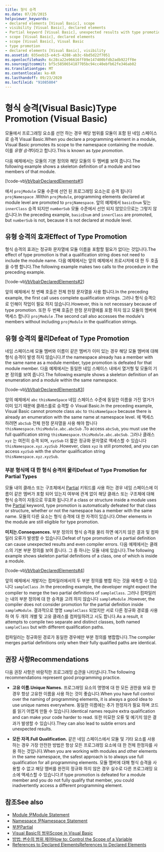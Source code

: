 ```yaml
---
title: 형식 승격
ms.date: 07/20/2015
helpviewer_keywords:
- declared elements [Visual Basic], scope
- visibility [Visual Basic], declared elements
- Partial keyword [Visual Basic], unexpected results with type promotion
- scope [Visual Basic], declared elements
- scope [Visual Basic], Visual Basic
- type promotion
- declared elements [Visual Basic], visibility
ms.assetid: 035eeb15-e4c5-4288-ab3c-6bd5d22f7051
ms.openlocfilehash: 6c28ca22e96616ff09e147400bfdb2adb922ff0e
ms.sourcegitcommit: bf5c5850654187705bc94cc40ebfb62fe346ab02
ms.translationtype: MT
ms.contentlocale: ko-KR
ms.lasthandoff: 09/23/2020
ms.locfileid: "91085804"
---
```

# <a name="type-promotion-visual-basic"></a><span data-ttu-id="5d098-102">형식 승격(Visual Basic)</span><span class="sxs-lookup"><span data-stu-id="5d098-102">Type Promotion (Visual Basic)</span></span>

<span data-ttu-id="5d098-103">모듈에서 프로그래밍 요소를 선언 하는 경우 해당 범위를 모듈이 포함 된 네임 스페이스로 승격 Visual Basic.</span><span class="sxs-lookup"><span data-stu-id="5d098-103">When you declare a programming element in a module, Visual Basic promotes its scope to the namespace containing the module.</span></span> <span data-ttu-id="5d098-104">이를 *유형 승격*이라고 합니다.</span><span class="sxs-lookup"><span data-stu-id="5d098-104">This is known as *type promotion*.</span></span>  
  
 <span data-ttu-id="5d098-105">다음 예제에서는 모듈의 기본 정의와 해당 모듈의 두 멤버를 보여 줍니다.</span><span class="sxs-lookup"><span data-stu-id="5d098-105">The following example shows a skeleton definition of a module and two members of that module.</span></span>  
  
 [!code-vb[VbVbalrDeclaredElements#1](~/samples/snippets/visualbasic/VS_Snippets_VBCSharp/VbVbalrDeclaredElements/VB/Class1.vb#1)]  
  
 <span data-ttu-id="5d098-106">에서 `projModule` 모듈 수준에 선언 된 프로그래밍 요소는로 승격 됩니다 `projNamespace` .</span><span class="sxs-lookup"><span data-stu-id="5d098-106">Within `projModule`, programming elements declared at module level are promoted to `projNamespace`.</span></span> <span data-ttu-id="5d098-107">앞의 예제에서 `basicEnum` 및는 `innerClass` 승격 되지만 `numberSub` 모듈 수준에서 선언 되지 않았으므로는 그렇지 않습니다.</span><span class="sxs-lookup"><span data-stu-id="5d098-107">In the preceding example, `basicEnum` and `innerClass` are promoted, but `numberSub` is not, because it is not declared at module level.</span></span>  
  
## <a name="effect-of-type-promotion"></a><span data-ttu-id="5d098-108">유형 승격의 효과</span><span class="sxs-lookup"><span data-stu-id="5d098-108">Effect of Type Promotion</span></span>  

 <span data-ttu-id="5d098-109">형식 승격의 효과는 정규화 문자열에 모듈 이름을 포함할 필요가 없다는 것입니다.</span><span class="sxs-lookup"><span data-stu-id="5d098-109">The effect of type promotion is that a qualification string does not need to include the module name.</span></span> <span data-ttu-id="5d098-110">다음 예제에서는 앞의 예제에서 프로시저에 대 한 두 호출을 수행 합니다.</span><span class="sxs-lookup"><span data-stu-id="5d098-110">The following example makes two calls to the procedure in the preceding example.</span></span>  
  
 [!code-vb[VbVbalrDeclaredElements#2](~/samples/snippets/visualbasic/VS_Snippets_VBCSharp/VbVbalrDeclaredElements/VB/Class1.vb#2)]  
  
 <span data-ttu-id="5d098-111">앞의 예제에서 첫 번째 호출은 전체 한정 문자열을 사용 합니다.</span><span class="sxs-lookup"><span data-stu-id="5d098-111">In the preceding example, the first call uses complete qualification strings.</span></span> <span data-ttu-id="5d098-112">그러나 형식 승격으로 인해이 작업이 필요 하지 않습니다.</span><span class="sxs-lookup"><span data-stu-id="5d098-112">However, this is not necessary because of type promotion.</span></span> <span data-ttu-id="5d098-113">또한 두 번째 호출은 한정 문자열에를 포함 하지 않고 모듈의 멤버에 액세스 합니다 `projModule` .</span><span class="sxs-lookup"><span data-stu-id="5d098-113">The second call also accesses the module's members without including `projModule` in the qualification strings.</span></span>  
  
## <a name="defeat-of-type-promotion"></a><span data-ttu-id="5d098-114">유형 승격의 물리</span><span class="sxs-lookup"><span data-stu-id="5d098-114">Defeat of Type Promotion</span></span>  

 <span data-ttu-id="5d098-115">네임 스페이스에 모듈 멤버와 이름이 같은 멤버가 이미 있는 경우 해당 모듈 멤버에 대해 형식 승격이 발생 하지 않습니다.</span><span class="sxs-lookup"><span data-stu-id="5d098-115">If the namespace already has a member with the same name as a module member, type promotion is defeated for that module member.</span></span> <span data-ttu-id="5d098-116">다음 예제에서는 동일한 네임 스페이스 내에서 열거형 및 모듈의 기본 정의를 보여 줍니다.</span><span class="sxs-lookup"><span data-stu-id="5d098-116">The following example shows a skeleton definition of an enumeration and a module within the same namespace.</span></span>  
  
 [!code-vb[VbVbalrDeclaredElements#3](~/samples/snippets/visualbasic/VS_Snippets_VBCSharp/VbVbalrDeclaredElements/VB/Class1.vb#3)]  
  
 <span data-ttu-id="5d098-117">앞의 예제에서 `abc` `thisNameSpace` 네임 스페이스 수준에 동일한 이름을 가진 열거가 이미 있기 때문에 클래스를로 승격할 수 Visual Basic.</span><span class="sxs-lookup"><span data-stu-id="5d098-117">In the preceding example, Visual Basic cannot promote class `abc` to `thisNameSpace` because there is already an enumeration with the same name at namespace level.</span></span> <span data-ttu-id="5d098-118">에 액세스 하려면 `abcSub` 전체 한정 문자열을 사용 해야 합니다 `thisNamespace.thisModule.abc.abcSub` .</span><span class="sxs-lookup"><span data-stu-id="5d098-118">To access `abcSub`, you must use the full qualification string `thisNamespace.thisModule.abc.abcSub`.</span></span> <span data-ttu-id="5d098-119">그러나 클래스 `xyz` 는 여전히 승격 되며, `xyzSub` 더 짧은 정규화 문자열로 액세스할 수 있습니다 `thisNamespace.xyz.xyzSub` .</span><span class="sxs-lookup"><span data-stu-id="5d098-119">However, class `xyz` is still promoted, and you can access `xyzSub` with the shorter qualification string `thisNamespace.xyz.xyzSub`.</span></span>  
  
### <a name="defeat-of-type-promotion-for-partial-types"></a><span data-ttu-id="5d098-120">부분 형식에 대 한 형식 승격의 물리</span><span class="sxs-lookup"><span data-stu-id="5d098-120">Defeat of Type Promotion for Partial Types</span></span>  

 <span data-ttu-id="5d098-121">모듈 내의 클래스 또는 구조체에서 [Partial](../../../language-reference/modifiers/partial.md) 키워드를 사용 하는 경우 네임 스페이스에 이름이 같은 멤버가 포함 되어 있는지 여부에 관계 없이 해당 클래스 또는 구조체에 대해 형식 승격이 자동으로 무효화 됩니다.</span><span class="sxs-lookup"><span data-stu-id="5d098-121">If a class or structure inside a module uses the [Partial](../../../language-reference/modifiers/partial.md) keyword, type promotion is automatically defeated for that class or structure, whether or not the namespace has a member with the same name.</span></span> <span data-ttu-id="5d098-122">모듈의 다른 요소는 형식 승격에 대 한 자격이 있습니다.</span><span class="sxs-lookup"><span data-stu-id="5d098-122">Other elements in the module are still eligible for type promotion.</span></span>  
  
 <span data-ttu-id="5d098-123">**미치는.**</span><span class="sxs-lookup"><span data-stu-id="5d098-123">**Consequences.**</span></span> <span data-ttu-id="5d098-124">부분 정의의 형식 승격을 물리 하면 예기치 않은 결과 및 컴파일러 오류가 발생할 수 있습니다.</span><span class="sxs-lookup"><span data-stu-id="5d098-124">Defeat of type promotion of a partial definition can cause unexpected results and even compiler errors.</span></span> <span data-ttu-id="5d098-125">다음 예제에서는 클래스의 기본 부분 정의를 보여 줍니다. 그 중 하나는 모듈 내에 있습니다.</span><span class="sxs-lookup"><span data-stu-id="5d098-125">The following example shows skeleton partial definitions of a class, one of which is inside a module.</span></span>  
  
 [!code-vb[VbVbalrDeclaredElements#4](~/samples/snippets/visualbasic/VS_Snippets_VBCSharp/VbVbalrDeclaredElements/VB/Class1.vb#4)]  
  
 <span data-ttu-id="5d098-126">앞의 예제에서 개발자는 컴파일러에서의 두 부분 정의를 병합 하는 것을 예측할 수 있습니다 `sampleClass` .</span><span class="sxs-lookup"><span data-stu-id="5d098-126">In the preceding example, the developer might expect the compiler to merge the two partial definitions of `sampleClass`.</span></span> <span data-ttu-id="5d098-127">그러나 컴파일러는 내의 부분 정의에 대 한 승격을 고려 하지 않습니다 `sampleModule` .</span><span class="sxs-lookup"><span data-stu-id="5d098-127">However, the compiler does not consider promotion for the partial definition inside `sampleModule`.</span></span> <span data-ttu-id="5d098-128">결과적으로 명명 `sampleClass` 되었지만 서로 다른 정규화 경로를 사용 하 여 두 개의 개별 및 고유 클래스를 컴파일하려고 시도 합니다.</span><span class="sxs-lookup"><span data-stu-id="5d098-128">As a result, it attempts to compile two separate and distinct classes, both named `sampleClass` but with different qualification paths.</span></span>  
  
 <span data-ttu-id="5d098-129">컴파일러는 정규화된 경로가 동일한 경우에만 부분 정의를 병합합니다.</span><span class="sxs-lookup"><span data-stu-id="5d098-129">The compiler merges partial definitions only when their fully qualified paths are identical.</span></span>  
  
## <a name="recommendations"></a><span data-ttu-id="5d098-130">권장 사항</span><span class="sxs-lookup"><span data-stu-id="5d098-130">Recommendations</span></span>  

 <span data-ttu-id="5d098-131">다음 권장 사항은 바람직한 프로그래밍 습관을 나타냅니다.</span><span class="sxs-lookup"><span data-stu-id="5d098-131">The following recommendations represent good programming practice.</span></span>  
  
- <span data-ttu-id="5d098-132">**고유 이름.**</span><span class="sxs-lookup"><span data-stu-id="5d098-132">**Unique Names.**</span></span> <span data-ttu-id="5d098-133">프로그래밍 요소의 명명에 대 한 모든 권한을 보유 한 경우 항상 고유한 이름을 사용 하는 것이 좋습니다.</span><span class="sxs-lookup"><span data-stu-id="5d098-133">When you have full control over the naming of programming elements, it is always a good idea to use unique names everywhere.</span></span> <span data-ttu-id="5d098-134">동일한 이름에는 추가 한정자가 필요 하며 코드를 읽기 어렵게 만들 수 있습니다.</span><span class="sxs-lookup"><span data-stu-id="5d098-134">Identical names require extra qualification and can make your code harder to read.</span></span> <span data-ttu-id="5d098-135">또한 미묘한 오류 및 예기치 않은 결과가 발생할 수 있습니다.</span><span class="sxs-lookup"><span data-stu-id="5d098-135">They can also lead to subtle errors and unexpected results.</span></span>  
  
- <span data-ttu-id="5d098-136">**모든 자격.**</span><span class="sxs-lookup"><span data-stu-id="5d098-136">**Full Qualification.**</span></span> <span data-ttu-id="5d098-137">같은 네임 스페이스에서 모듈 및 기타 요소를 사용 하는 경우 가장 안전한 방법은 항상 모든 프로그래밍 요소에 대 한 전체 한정자를 사용 하는 것입니다.</span><span class="sxs-lookup"><span data-stu-id="5d098-137">When you are working with modules and other elements in the same namespace, the safest approach is to always use full qualification for all programming elements.</span></span> <span data-ttu-id="5d098-138">모듈 멤버에 대해 형식 승격을 사용할 수 없고 해당 멤버를 완전히 정규화 하지 않은 경우 실수로 다른 프로그래밍 요소에 액세스할 수 있습니다.</span><span class="sxs-lookup"><span data-stu-id="5d098-138">If type promotion is defeated for a module member and you do not fully qualify that member, you could inadvertently access a different programming element.</span></span>  
  
## <a name="see-also"></a><span data-ttu-id="5d098-139">참조</span><span class="sxs-lookup"><span data-stu-id="5d098-139">See also</span></span>

- [<span data-ttu-id="5d098-140">Module 문</span><span class="sxs-lookup"><span data-stu-id="5d098-140">Module Statement</span></span>](../../../language-reference/statements/module-statement.md)
- [<span data-ttu-id="5d098-141">Namespace 문</span><span class="sxs-lookup"><span data-stu-id="5d098-141">Namespace Statement</span></span>](../../../language-reference/statements/namespace-statement.md)
- [<span data-ttu-id="5d098-142">부분</span><span class="sxs-lookup"><span data-stu-id="5d098-142">Partial</span></span>](../../../language-reference/modifiers/partial.md)
- [<span data-ttu-id="5d098-143">Visual Basic의 범위</span><span class="sxs-lookup"><span data-stu-id="5d098-143">Scope in Visual Basic</span></span>](scope.md)
- [<span data-ttu-id="5d098-144">방법: 변수의 범위 제어</span><span class="sxs-lookup"><span data-stu-id="5d098-144">How to: Control the Scope of a Variable</span></span>](how-to-control-the-scope-of-a-variable.md)
- [<span data-ttu-id="5d098-145">References to Declared Elements</span><span class="sxs-lookup"><span data-stu-id="5d098-145">References to Declared Elements</span></span>](references-to-declared-elements.md)
